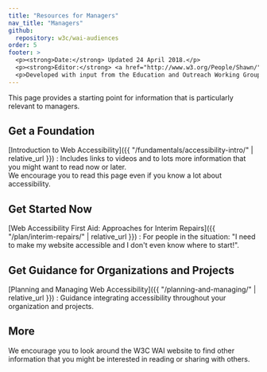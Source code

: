 ```yaml
---
title: "Resources for Managers"
nav_title: "Managers"
github:
  repository: w3c/wai-audiences
order: 5
footer: >
  <p><strong>Date:</strong> Updated 24 April 2018.</p>
  <p><strong>Editor:</strong> <a href="http://www.w3.org/People/Shawn/">Shawn Lawton Henry</a>.</p>
  <p>Developed with input from the Education and Outreach Working Group (<a href="http://www.w3.org/WAI/EO/">EOWG</a>).</p>
---
```


This page provides a starting point for information that is particularly relevant to managers.

## Get a Foundation

[Introduction to Web Accessibility]({{ "/fundamentals/accessibility-intro/" | relative_url }})
: Includes links to videos and to lots more information that you might want to read now or later.<br/>We encourage you to read this page even if you know a lot about accessibility.

## Get Started Now

[Web Accessibility First Aid: Approaches for Interim Repairs]({{ "/plan/interim-repairs/" | relative_url }})
: For people in the situation: "I need to make my website accessible and I don't even know where to start!".

## Get Guidance for Organizations and Projects

[Planning and Managing Web Accessibility]({{ "/planning-and-managing/" | relative_url }})
: Guidance integrating accessibility throughout your organization and projects.

## More

We encourage you to look around the W3C WAI website to find other information that you might be interested in reading or sharing with others.
